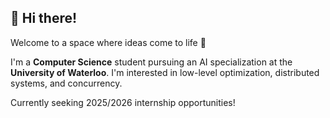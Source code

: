## 👋 Hi there!
Welcome to a space where ideas come to life 🌟

I'm a **Computer Science** student pursuing an AI specialization at the **University of Waterloo**. 
I'm interested in low-level optimization, distributed systems, and concurrency. 

Currently seeking 2025/2026 internship opportunities!
